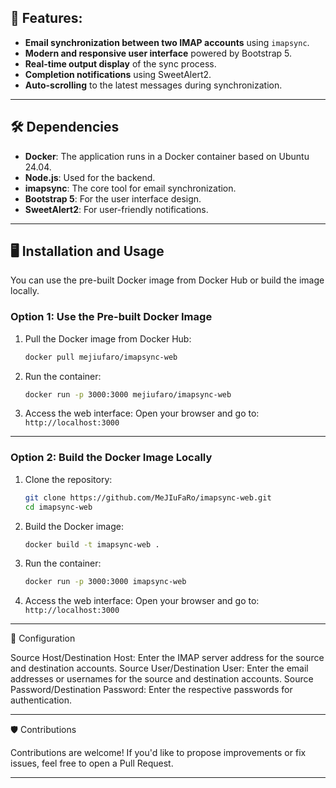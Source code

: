 ## 🚀 Features:

- **Email synchronization between two IMAP accounts** using `imapsync`.
- **Modern and responsive user interface** powered by Bootstrap 5.
- **Real-time output display** of the sync process.
- **Completion notifications** using SweetAlert2.
- **Auto-scrolling** to the latest messages during synchronization.

---

## 🛠️ Dependencies

- **Docker**: The application runs in a Docker container based on Ubuntu 24.04.
- **Node.js**: Used for the backend.
- **imapsync**: The core tool for email synchronization.
- **Bootstrap 5**: For the user interface design.
- **SweetAlert2**: For user-friendly notifications.

---

## 🖥️ Installation and Usage

You can use the pre-built Docker image from Docker Hub or build the image locally.

### Option 1: Use the Pre-built Docker Image

1. Pull the Docker image from Docker Hub:

   ```bash
   docker pull mejiufaro/imapsync-web
   ```

2. Run the container:
   ```bash
   docker run -p 3000:3000 mejiufaro/imapsync-web
   ```
3. Access the web interface:
   Open your browser and go to: `http://localhost:3000`

---

### Option 2: Build the Docker Image Locally

1. Clone the repository:

   ```bash
   git clone https://github.com/MeJIuFaRo/imapsync-web.git
   cd imapsync-web
   ```

2. Build the Docker image:

   ```bash
   docker build -t imapsync-web .
   ```

3. Run the container:

   ```bash
   docker run -p 3000:3000 imapsync-web
   ```

4. Access the web interface:
    Open your browser and go to: `http://localhost:3000`

---

📝 Configuration

Source Host/Destination Host: Enter the IMAP server address for the source and destination accounts.
Source User/Destination User: Enter the email addresses or usernames for the source and destination accounts.
Source Password/Destination Password: Enter the respective passwords for authentication.

---

🛡️ Contributions

Contributions are welcome! If you'd like to propose improvements or fix issues, feel free to open a Pull Request.

---

